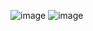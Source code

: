 ![image](https://github.com/user-attachments/assets/eb28f10f-d3c0-4a9e-9caa-d99eaf088a3f)
![image](https://github.com/user-attachments/assets/5b66e929-5461-40a1-9aa0-6f881f90c6f7)

